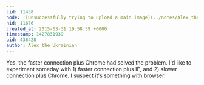 ```yaml
---
cid: 11438
node: ![Unsuccessfully trying to upload a main image](../notes/Alex_the_Ukrainian/03-13-2015/unsuccessfully-trying-to-upload-a-main-image)
nid: 11676
created_at: 2015-03-31 19:58:59 +0000
timestamp: 1427831939
uid: 436428
author: Alex_the_Ukrainian
---
```


Yes, the faster connection plus Chrome had solved the problem. I'd like to experiment someday with 1) faster connection plus IE, and 2) slower connection plus Chrome. I suspect it's something with browser.